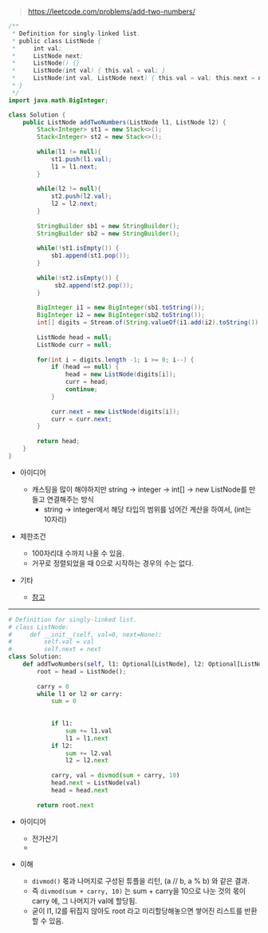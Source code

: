 > https://leetcode.com/problems/add-two-numbers/

```java
/**
 * Definition for singly-linked list.
 * public class ListNode {
 *     int val;
 *     ListNode next;
 *     ListNode() {}
 *     ListNode(int val) { this.val = val; }
 *     ListNode(int val, ListNode next) { this.val = val; this.next = next; }
 * }
 */
import java.math.BigInteger;

class Solution {
    public ListNode addTwoNumbers(ListNode l1, ListNode l2) {
        Stack<Integer> st1 = new Stack<>();
        Stack<Integer> st2 = new Stack<>();
        
        while(l1 != null){
            st1.push(l1.val);
            l1 = l1.next;
        }
        
        while(l2 != null){
            st2.push(l2.val);
            l2 = l2.next;
        }
        
        StringBuilder sb1 = new StringBuilder();
        StringBuilder sb2 = new StringBuilder();
        
        while(!st1.isEmpty()) {
            sb1.append(st1.pop());
        }
        
        while(!st2.isEmpty()) {
             sb2.append(st2.pop());
        }
        
        BigInteger i1 = new BigInteger(sb1.toString());
        BigInteger i2 = new BigInteger(sb2.toString());
        int[] digits = Stream.of(String.valueOf(i1.add(i2).toString()).split("")).mapToInt(Integer::parseInt).toArray();
        
        ListNode head = null;
        ListNode curr = null;
        
        for(int i = digits.length -1; i >= 0; i--) {
            if (head == null) {
                head = new ListNode(digits[i]);
                curr = head;
                continue;
            }
            
            curr.next = new ListNode(digits[i]);
            curr = curr.next;
        }
        
        return head;
    }
}

```

- 아이디어
    - 캐스팅을 많이 해야하지만 string -> integer -> int[] -> new ListNode를 만들고 연결해주는 방식
        - string -> integer에서 해당 타입의 범위를 넘어간 계산을 하여서, (int는 10자리) 

- 제한조건
    - 100자리대 수까지 나올 수 있음.
    - 거꾸로 정렬되었을 때 0으로 시작하는 경우의 수는 없다.


- 기타
    - [참고](https://docs.oracle.com/javase/6/docs/api/java/math/BigInteger.html)



---

```python
# Definition for singly-linked list.
# class ListNode:
#     def __init__(self, val=0, next=None):
#         self.val = val
#         self.next = next
class Solution:
    def addTwoNumbers(self, l1: Optional[ListNode], l2: Optional[ListNode]) -> Optional[ListNode]:
        root = head = ListNode();
        
        carry = 0
        while l1 or l2 or carry:
            sum = 0 
            
            
            if l1:
                sum += l1.val
                l1 = l1.next
            if l2:
                sum += l2.val
                l2 = l2.next
            
            carry, val = divmod(sum + carry, 10)
            head.next = ListNode(val)
            head = head.next
        
        return root.next
```

- 아이디어
    - 전가산기
    - 

- 이해
    - `divmod()` 몫과 나머지로 구성된 튜플을 리턴, (a // b, a % b) 와 같은 결과.
    - 즉 `divmod(sum + carry, 10)` 는 sum + carry을 10으로 나눈 것의 몫이 carry 에, 그 나머지가 val에 할당됨.
    - 굳이 l1, l2를 뒤집지 않아도 root 라고 미리할당해놓으면 쌓어진 리스트를 반환할 수 있음.